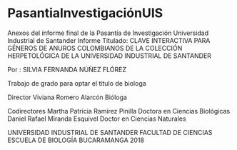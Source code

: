 # PasantiaInvestigaciónUIS
Anexos del informe final de la Pasantía de Investigación Universidad Industrial de Santander
Informe Titulado: CLAVE INTERACTIVA PARA GÉNEROS DE ANUROS COLOMBIANOS DE LA COLECCIÓN HERPETOLÓGICA DE LA UNIVERSIDAD INDUSTRIAL DE SANTANDER

Por :
SILVIA FERNANDA NÚÑEZ FLÓREZ

Trabajo de grado para optar el título de biologa


Director
Viviana Romero Alarcón
Bióloga


Codirectores
Martha Patricia Ramírez Pinilla
Doctora en Ciencias Biológicas
Daniel Rafael Miranda Esquivel
Doctor en Ciencias Naturales


UNIVERSIDAD INDUSTRIAL DE SANTANDER
FACULTAD DE CIENCIAS
ESCUELA DE BIOLOGÍA
BUCARAMANGA
2018
